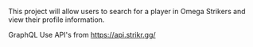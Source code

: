 This project will allow users to search for a player in Omega Strikers and view their profile information.

GraphQL
Use API's from https://api.strikr.gg/